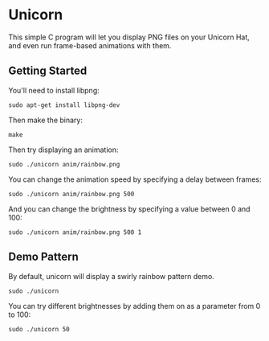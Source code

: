 Unicorn
=======

This simple C program will let you display PNG files on your Unicorn Hat, and even run frame-based animations with them.

Getting Started
---------------

You'll need to install libpng:

    sudo apt-get install libpng-dev

Then make the binary:

    make

Then try displaying an animation:

    sudo ./unicorn anim/rainbow.png

You can change the animation speed by specifying a delay between frames:

    sudo ./unicorn anim/rainbow.png 500

And you can change the brightness by specifying a value between 0 and 100:

    sudo ./unicorn anim/rainbow.png 500 1

Demo Pattern
------------

By default, unicorn will display a swirly rainbow pattern demo.

    sudo ./unicorn

You can try different brightnesses by adding them on as a parameter from 0 to 100:

    sudo ./unicorn 50
